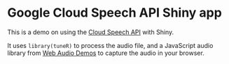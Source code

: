 # Google Cloud Speech API Shiny app

This is a demo on using the [Cloud Speech API](https://cloud.google.com/speech/) with Shiny. 

It uses `library(tuneR)` to process the audio file, and a JavaScript audio library from [Web Audio Demos](https://webaudiodemos.appspot.com/AudioRecorder/index.html) to capture the audio in your browser. 
